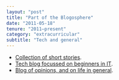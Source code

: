 ```yaml
---
layout: "post"
title: "Part of the Blogosphere"
date: "2011-05-18"
tenure: "2011–present"
category: "extracurricular"
subtitle: "Tech and general"
---
```


- [Collection of short stories](https://ramiyer.me).
- [Tech blog focussed on beginners in IT](http://tyro.ramiyer.me).
- [Blog of opinions, and on life in general](http://blog.ramiyer.me).
